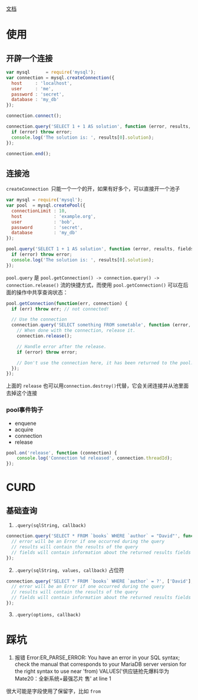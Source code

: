 [文档](https://github.com/mysqljs/mysql#pooling-connections)
# 使用

## 开辟一个连接
```javascript
var mysql      = require('mysql');
var connection = mysql.createConnection({
  host     : 'localhost',
  user     : 'me',
  password : 'secret',
  database : 'my_db'
});

connection.connect();

connection.query('SELECT 1 + 1 AS solution', function (error, results, fields) {
  if (error) throw error;
  console.log('The solution is: ', results[0].solution);
});

connection.end();
```


## 连接池
`createConnection `只能一个一个的开，如果有好多个，可以直接开一个池子
```javascript
var mysql = require('mysql');
var pool  = mysql.createPool({
  connectionLimit : 10,
  host            : 'example.org',
  user            : 'bob',
  password        : 'secret',
  database        : 'my_db'
});

pool.query('SELECT 1 + 1 AS solution', function (error, results, fields) {
  if (error) throw error;
  console.log('The solution is: ', results[0].solution);
});
```
`pool.query` 是 `pool.getConnection() -> connection.query() -> connection.release()` 流的快捷方式，而使用 `pool.getConnection()` 可以在后面的操作中共享查询状态：
```javascript
pool.getConnection(function(err, connection) {
  if (err) throw err; // not connected!

  // Use the connection
  connection.query('SELECT something FROM sometable', function (error, results, fields) {
    // When done with the connection, release it.
    connection.release();

    // Handle error after the release.
    if (error) throw error;

    // Don't use the connection here, it has been returned to the pool.
  });
});
```
上面的 `release` 也可以用`connection.destroy()`代替，它会关闭连接并从池里面去掉这个连接

### pool事件钩子

- enquene
- acquire
- connection
- release

```javascript
pool.on('release', function (connection) {
    console.log('Connection %d released', connection.threadId);
});
```


# CURD
## 基础查询
1. ` .query(sqlString, callback) ` 
```javascript
connection.query('SELECT * FROM `books` WHERE `author` = "David"', function (error, results, fields) {
  // error will be an Error if one occurred during the query
  // results will contain the results of the query
  // fields will contain information about the returned results fields (if any)
});
```

2. `.query(sqlString, values, callback)` 占位符
```javascript
connection.query('SELECT * FROM `books` WHERE `author` = ?', ['David'], function (error, results, fields) {
  // error will be an Error if one occurred during the query
  // results will contain the results of the query
  // fields will contain information about the returned results fields (if any)
});
```


3. `.query(options, callback)`



# 踩坑
1. 报错 Error:ER_PARSE_ERROR: You have an error in your SQL syntax; check the manual that corresponds to your MariaDB server version for the right syntax to use near 'from) VALUES('供应链抢先爆料华为Mate20：全新系统+最强芯片 售' at line 1

很大可能是字段使用了保留字，比如 `from`